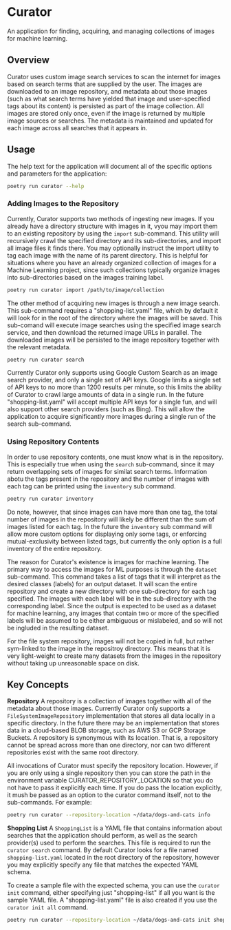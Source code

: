 # Curator
An application for finding, acquiring, and managing collections of images for machine learning.

## Overview
Curator uses custom image search services to scan the internet for images based on search terms that are supplied by the user. The images are downloaded to an image repository, and metadata about those images (such as what search terms have yielded that image and user-specified tags about its content) is persisted as part of the image collection. All images are stored only once, even if the image is returned by multiple image sources or searches. The metadata is maintained and updated for each image across all searches that it appears in.

## Usage
The help text for the application will document all of the specific options and parameters for the application:
```bash
poetry run curator --help
```

### Adding Images to the Repository
Currently, Curator supports two methods of ingesting new images. If you already have a directory structure with images in it, vyou may import them to an existing repository by using the `import` sub-command. This utility will recursively crawl the specified directory and its sub-directories, and import all image files it finds there. You may optionally instruct the import utility to tag each image with the name of its parent directory. This is helpful for situations where you have an already organized collection of images for a Machine Learning project, since such collections typically organize images into sub-directories based on the images training label.
```bash
poetry run curator import /path/to/image/collection
```

The other method of acquiring new images is through a new image search. This sub-command requires a "shopping-list.yaml" file, which by default it will look for in the root of the directory where the images will be saved. This sub-comand will execute image searches using the specified image search service, and then download the returned image URLs in parallel. The downloaded images will be persisted to the image repository together with the relevant metadata.
```bash
poetry run curator search
```

Currently Curator only supports using Google Custom Search as an image search provider, and only a single set of API keys.  Google limits a single set of API keys to no more than 1200 results per minute, so this limits the ability of Curator to crawl large amounts of data in a single run. In the future "shopping-list.yaml" will accept multiple API keys for a single fun, and will also support other search providers (such as Bing). This will allow the application to acquire significantly more images during a single run of the search sub-command.


### Using Repository Contents

In order to use repository contents, one must know what is in the repository. This is especially true when using the `search` sub-command, since it may return overlapping sets of images for similat search terms. Information abotu the tags present in the repository and the number of images with each tag can be printed using the `inventory` sub command.
```bash
poetry run curator inventory
```

Do note, however, that since images can have more than one tag, the total number of images in the repository will likely be different than the sum of images listed for each tag. In the future the `inventory` sub command will allow more custom options for displaying only some tags, or enforcing mutual-exclusivity between listed tags, but currently the only option is a full inventory of the entire repository.

The reason for Curator's existence is images for machine learning. The primary way to access the images for ML purposes is through the `dataset` sub-command. This command takes a list of tags that it will interpret as the desired classes (labels) for an output dataset. It will scan the entire repository and create a new directory with one sub-directory for each tag specified. The images with each label will be in the sub-directory with the corresponding label. Since the output is expected to be used as a dataset for machine learning, any images that contain two or more of the specified labels will be assumed to be either ambiguous or mislabeled, and so will not be ingluded in the resulting dataset.

For the file system repository, images will not be copied in full, but rather sym-linked to the image in the repositroy directory. This means that it is very light-weight to create many datasets from the images in the repository without taking up unreasonable space on disk.

## Key Concepts

**Repository**
A repository is a collection of images together with all of the metadata about those images. Currently Curator only supports a `FileSystemImageRepository` implementation that stores all data locally in a specific directory. In the future there may be an implementation that stores data in a cloud-based BLOB storage, such as AWS S3 or GCP Storage Buckets. A repository is synonymous with its location. That is, a repository cannot be spread across more than one directory, nor can two different repositories exist with the same root directory.

All invocations of Curator must specify the repository location. However, if you are only using a single repository then you can store the path in the environment variable CURATOR_REPOSITORY_LOCATION so that you do not have to pass it explicitly each time. If you do pass the location explicitly, it mush be passed as an option to the curator command itself, not to the sub-commands. For example:
```bash
poetry run curator --repository-location ~/data/dogs-and-cats info
```

**Shopping List**
A `ShoppingList` is a YAML file that contains information about searches that the application should perform, as well as the search provider(s) used to perform the searches. This file is required to run the `curator search` command. By default Curator looks for a file named `shopping-list.yaml` located in the root directory of the repository, however you may explicitly specify any file that matches the expected YAML schema.

To create a sample file with the expected schema, you can use the `curator init` command, either specifying just "shopping-list" if all you want is the sample YAML file. A "shopping-list.yaml" file is also created if you use the `curator init all` command.
```bash
poetry run curator --repository-location ~/data/dogs-and-cats init shopping-list
```

